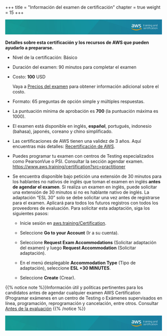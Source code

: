 +++ 
title = "Información del examen de certificación" 
chapter = true 
weight = 15 
+++

<img src="images/logo-bar.png" alt="drawing"/>

**Detalles sobre esta certificación y los recursos de AWS que pueden ayudarlo a prepararse.**

- Nivel de la certificación: Básico

- Duración del examen: 90 minutos para completar el examen

- Costo: **100** USD

	Vaya a <a href="https://aws.amazon.com/es/certification/policies/before-testing/#Exam_pricing" target="_blank">Precios del examen</a> para obtener información adicional sobre el costo.

- Formato: 65 preguntas de opción simple y múltiples respuestas.

- La puntuación mínima de aprobación es **700** (la puntuación máxima es 1000).

- El examen está disponible en inglés, **español**, portugués, indonesio (bahasa), japonés, coreano y chino simplificado.

- Las certificaciones de AWS tienen una validez de 3 años. Aquí encuentras más detalles: <a href="https://aws.amazon.com/es/certification/recertification/" target="_blank">Recertificación de AWS</a>.

- Puedes programar tu examen con centros de Testing especializados como PearsonVue o PSI. Consultar la sección agendar examen. https://www.aws.training/certification?src=practitioner 

- Se encuentra disponible bajo petición una extensión de 30 minutos para los hablantes no nativos de inglés que toman el examen en inglés **antes de agendar el examen**. Si realiza un examen en inglés, puede solicitar una extensión de 30 minutos si no es hablante nativo de inglés. La adaptación “ESL 30” solo se debe solicitar una vez antes de registrarse para el examen. Aplicará para todos los futuros registros con todos los proveedores de evaluación. Para solicitar esta adaptación, siga los siguientes pasos:

	- Inicie sesión en <a href="https://www.aws.training/Certification" target="_blank">aws.training/Certification</a>.

	- Seleccione **Go to your Account** (Ir a su cuenta). 

	- Seleccione **Request Exam Accommodations** (Solicitar adaptación del examen) y luego **Request Accommodation** (Solicitar adaptación).

	- En el menú desplegable **Accommodation Type** (Tipo de adaptación), seleccione **ESL +30 MINUTES**.
	
	- Seleccione **Create** (Crear).

{{% notice note %}}Información útil y políticas pertinentes para los candidatos antes de agendar cualquier examen AWS Certification (Programar exámenes en un centro de Testing o Exámenes supervisados en línea, programación, reprogramación y cancelación, entre otros. Consultar <a href="https://aws.amazon.com/es/certification/policies/before-testing/" target="_blank">Antes de la evaluación</a>
{{% /notice %}}

<img src="images/logo-bar.png" alt="drawing"/>